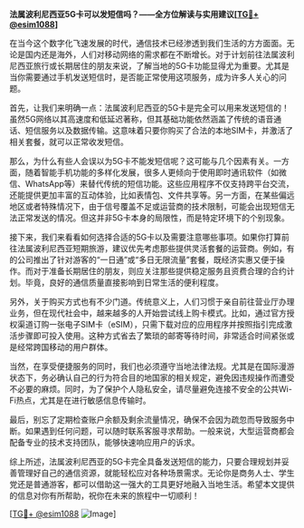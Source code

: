 **法属波利尼西亚5G卡可以发短信吗？——全方位解读与实用建议[[TG💪+ @esim1088](https://t.me/s/esim1088)]**

在当今这个数字化飞速发展的时代，通信技术已经渗透到我们生活的方方面面。无论是国内还是海外，人们对移动网络的需求都在不断增长。对于计划前往法属波利尼西亚旅行或长期居住的朋友来说，了解当地的5G卡功能显得尤为重要。尤其是当你需要通过手机发送短信时，是否能正常使用这项服务，成为许多人关心的问题。

首先，让我们来明确一点：法属波利尼西亚的5G卡是完全可以用来发送短信的！虽然5G网络以其高速度和低延迟著称，但其基础功能依然涵盖了传统的语音通话、短信服务以及数据传输。这意味着只要你购买了合法的本地SIM卡，并激活了相关套餐，就可以正常收发短信。

那么，为什么有些人会误以为5G卡不能发短信呢？这可能与几个因素有关。一方面，随着智能手机功能的多样化发展，很多人更倾向于使用即时通讯软件（如微信、WhatsApp等）来替代传统的短信功能。这些应用程序不仅支持跨平台交流，还能提供更加丰富的互动体验，比如表情包、文件共享等。另一方面，在某些偏远地区或者特殊情况下，由于信号覆盖不足或运营商的技术限制，可能会出现短信无法正常发送的情况。但这并非5G卡本身的局限性，而是特定环境下的个别现象。

接下来，我们来看看如何选择合适的5G卡以及需要注意哪些事项。如果你打算前往法属波利尼西亚短期旅游，建议优先考虑那些提供灵活套餐的运营商。例如，有的公司推出了针对游客的“一日通”或“多日无限流量”套餐，既经济实惠又便于操作。而对于准备长期居住的朋友，则应关注那些提供稳定服务且资费合理的合约计划。毕竟，良好的通信质量直接影响到日常生活的便利程度。

另外，关于购买方式也有不少门道。传统意义上，人们习惯于亲自前往营业厅办理业务，但在现代社会中，越来越多的人开始尝试线上购卡模式。比如，通过官方授权渠道订购一张电子SIM卡（eSIM），只需下载对应的应用程序并按照指引完成激活步骤即可投入使用。这种方式省去了繁琐的邮寄等待时间，非常适合时间紧张或是经常跨国移动的用户群体。

当然，在享受便捷服务的同时，我们也必须遵守当地法律法规。尤其是在国际漫游状态下，务必确认自己的行为符合目的地国家的相关规定，避免因违规操作而遭受不必要的麻烦。同时，为了保护个人隐私安全，请尽量避免连接不安全的公共Wi-Fi热点，尤其是在进行敏感信息传输时。

最后，别忘了定期检查账户余额及剩余流量情况，确保不会因为疏忽而导致服务中断。如果遇到任何问题，可以随时联系客服寻求帮助。一般来说，大型运营商都会配备专业的技术支持团队，能够快速响应用户的诉求。

综上所述，法属波利尼西亚的5G卡完全具备发送短信的能力，只要合理规划并妥善管理好自己的通信资源，就能轻松应对各种场景需求。无论你是商务人士、学生党还是普通游客，都可以借助这一强大的工具更好地融入当地生活。希望本文提供的信息对你有所帮助，祝你在未来的旅程中一切顺利！

[[TG💪+ @esim1088](https://t.me/s/esim1088) ![Image](https://i.postimg.cc/4NQfJmqS/Snipaste-2025-05-13-00-14-12.png)]